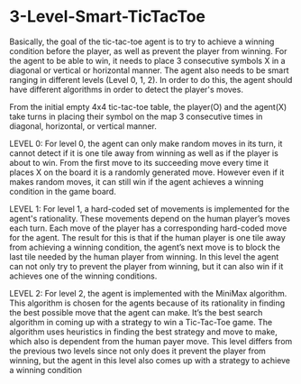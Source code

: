 # 3-Level-Smart-TicTacToe
Basically, the goal of the tic-tac-toe agent is to try to achieve a winning condition before
the player, as well as prevent the player from winning. For the agent to be able to win, it
needs to place 3 consecutive symbols X in a diagonal or vertical or horizontal manner.
The agent also needs to be smart ranging in different levels (Level 0, 1, 2). In order to do
this, the agent should have different algorithms in order to detect the player's moves.


From the initial empty 4x4 tic-tac-toe table, the player(O) and the agent(X) take turns in
placing their symbol on the map 3 consecutive times in diagonal, horizontal, or vertical
manner.


LEVEL 0:
For level 0, the agent can only make random moves in its turn, it cannot detect if it
is one tile away from winning as well as if the player is about to win. From the first
move to its succeeding move every time it places X on the board it is a randomly
generated move. However even if it makes random moves, it can still win if the
agent achieves a winning condition in the game board.

LEVEL 1:
For level 1, a hard-coded set of movements is implemented for the agent's
rationality. These movements depend on the human player’s moves each turn. Each
move of the player has a corresponding hard-coded move for the agent. The result
for this is that if the human player is one tile away from achieving a winning
condition, the agent’s next move is to block the last tile needed by the human
player from winning. In this level the agent can not only try to prevent the player
from winning, but it can also win if it achieves one of the winning conditions.

LEVEL 2:
For level 2, the agent is implemented with the MiniMax algorithm. This algorithm is
chosen for the agents because of its rationality in finding the best possible move
that the agent can make. It’s the best search algorithm in coming up with a strategy
to win a Tic-Tac-Toe game. The algorithm uses heuristics in finding the best strategy
and move to make, which also is dependent from the human payer move. This level
differs from the previous two levels since not only does it prevent the player from
winning, but the agent in this level also comes up with a strategy to achieve a
winning condition
